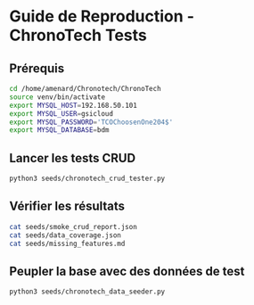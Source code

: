 # Guide de Reproduction - ChronoTech Tests

## Prérequis
```bash
cd /home/amenard/Chronotech/ChronoTech
source venv/bin/activate
export MYSQL_HOST=192.168.50.101
export MYSQL_USER=gsicloud
export MYSQL_PASSWORD='TCOChoosenOne204$'
export MYSQL_DATABASE=bdm
```

## Lancer les tests CRUD
```bash
python3 seeds/chronotech_crud_tester.py
```

## Vérifier les résultats
```bash
cat seeds/smoke_crud_report.json
cat seeds/data_coverage.json
cat seeds/missing_features.md
```

## Peupler la base avec des données de test
```bash
python3 seeds/chronotech_data_seeder.py
```
